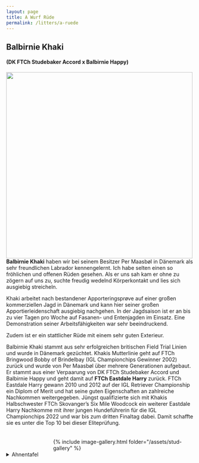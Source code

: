 ```yaml
---
layout: page
title: A Wurf Rüde
permalink: /litters/a-ruede
---
```


## Balbirnie Khaki
#### (DK FTCh Studebaker Accord x Balbirnie Happy)

<img src="https://www.balbirnie.dk/images/images_hunde/Khaki_20151220_01.JPG" width="500" style="float:left; margin-right:3%">
 
**Balbirnie Khaki** haben wir bei seinem Besitzer Per Maasbøl in Dänemark als sehr freundlichen Labrador kennengelernt. Ich habe selten einen so fröhlichen und offenen Rüden gesehen. Als er uns sah kam er ohne zu zögern auf uns zu, suchte freudig wedelnd Körperkontakt und lies sich ausgiebig streicheln. 

Khaki arbeitet nach bestandener Apporteringsprøve auf einer großen kommerziellen Jagd in Dänemark und kann hier seiner großen Apportierleidenschaft ausgiebig nachgehen. In der Jagdsaison ist er an bis zu vier Tagen pro Woche auf Fasanen- und Entenjagden im Einsatz. Eine Demonstration seiner Arbeitsfähigkeiten war sehr beeindruckend. 

Zudem ist er ein stattlicher Rüde mit einem sehr guten Exterieur.

Balbirnie Khaki stammt aus sehr erfolgreichen britischen Field Trial Linien und wurde in Dänemark gezüchtet. 
Khakis Mutterlinie geht auf FTCh Bringwood Bobby of Brindelbay (IGL Championchips Gewinner 2002) zurück und wurde von Per Maasbøl über mehrere Generationen aufgebaut.
Er stammt aus einer Verpaarung von DK FTCh Studebaker Accord und Balbirnie Happy und geht damit auf **FTCh Eastdale Harry** zurück. FTCh Eastdale Harry gewann 2010 und 2012 auf der IGL Retriever Championship ein Diplom of Merit und hat seine guten Eigenschaften an zahlreiche Nachkommen weitergegeben. 
Jüngst qualifizierte sich mit Khakis Halbschwester FTCh Skovanger’s Six Mile Woodcock ein weiterer Eastdale Harry Nachkomme mit ihrer jungen Hundeführerin für die IGL Championchips 2022 und war bis zum dritten Finaltag dabei. Damit schaffte sie es unter die Top 10 bei dieser Eliteprüfung. 

<div style="float: right; margin-top: 20px;width:75%">
    <div>{% include image-gallery.html folder="/assets/stud-gallery" %}</div>   
</div>

<details style="clear:right"><summary>Ahnentafel</summary>
<p> 
 <table ><tbody><tr><td width="22%"><font size="2">Balbirnie Khaki</font></td><td width="78%"><table width="100%"><tbody><tr><td width="29%"><font size="2"> DK FTCh Studebaker Accord</font><img src="https://rosefield.dk/____impro/1/onewebmedia/03-_AX_9952.JPG?etag=W%2F%2220630-58ab39c1%22&sourceContentType=image%2Fjpeg" title="Studebaker Accord"></td><td width="71%"><table width="100%"><tbody><tr><td width="50%"><font size="2"> FTCh Eastdale Harry (COM IGL 2010, 2012)</font><img src="https://i.imgur.com/ybBQy7u.jpg?1"></td><td width="50%"><table width="100%"><tbody><tr><td width="100%"><font size="2"> FTCh Greenbriar Viper of Drakeshead (3rd IGL 2006)</font></td></tr><tr><td width="100%"><font size="2"> FTW Daughting Dulcie of Eastdale</font></td></tr></tbody></table></td></tr><tr><td width="50%"><font size="2"> FTCh Decies Dodge by Studebaker </font></td><td width="50%"><table width="100%"><tbody><tr><td width="100%"><font size="2"> FTCh Endacott Shelf </font></td></tr><tr><td width="100%"><font size="2"> Wendearose Lira of Decies </font></td></tr></tbody></table></td></tr></tbody></table></td></tr><tr><td width="29%"><font size="2"> Balbirnie Happy </font><img src="https://www.balbirnie.dk/images/images_hunde/happy_stor.jpg"></td><td width="71%"><table width="100%"><tbody><tr><td width="50%"><font size="2"> Greenbriar Macallan </font><img src="https://www.balbirnie.dk/images/images_hunde/Macallan_20120303.JPG"></td><td width="50%"><table width="100%"><tbody><tr><td width="100%"><font size="2"> FTCh Blackfoot Scout of Minstead </font></td></tr><tr><td width="100%"><font size="2"> Greenbriar Hebe </font></td></tr></tbody></table></td></tr><tr><td width="50%"><font size="2"> Brindlebay Pigeon of Balbirnie </font><img src="https://www.balbirnie.dk/images/images_hunde/pigeon2.jpg"></td><td width="50%"><table width="100%"><tbody><tr><td width="100%"><font size="2"> FTCH Bringwood Bobby of Brindlebay (IGL Winner 2002)</font></td></tr><tr><td width="100%"><font size="2"> Sulleyshill Penny of Brindlebay </font></td></tr></tbody></table></td></tr></tbody></table></td></tr></tbody></table></td></tr></tbody></table>
</p>
</details>
<!-- form action="https://getform.io/f/7fd5d510-bc6f-41d8-9b50-06c05c43ddae" method="POST">
    <input type="text" name="name">
    <input type="email" name="email">
    <textarea name="message">
    <input type="hidden" name="_gotcha" style="display:none !important">
   
    <button type="submit">Send</button>
</form -->
